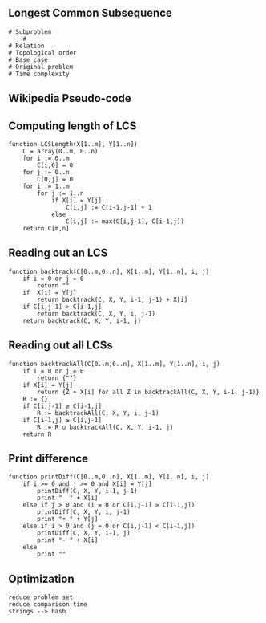 ## Longest Common Subsequence

    # Subproblem
        # 
    # Relation
    # Topological order
    # Base case
    # Original problem
    # Time complexity





## Wikipedia Pseudo-code
## Computing length of LCS
    function LCSLength(X[1..m], Y[1..n])
        C = array(0..m, 0..n)
        for i := 0..m
            C[i,0] = 0
        for j := 0..n
            C[0,j] = 0
        for i := 1..m
            for j := 1..n
                if X[i] = Y[j]
                    C[i,j] := C[i-1,j-1] + 1
                else
                    C[i,j] := max(C[i,j-1], C[i-1,j])
        return C[m,n]

## Reading out an LCS
    function backtrack(C[0..m,0..n], X[1..m], Y[1..n], i, j)
        if i = 0 or j = 0
            return ""
        if  X[i] = Y[j]
            return backtrack(C, X, Y, i-1, j-1) + X[i]
        if C[i,j-1] > C[i-1,j]
            return backtrack(C, X, Y, i, j-1)
        return backtrack(C, X, Y, i-1, j)

## Reading out all LCSs
    function backtrackAll(C[0..m,0..n], X[1..m], Y[1..n], i, j)
        if i = 0 or j = 0
            return {""}
        if X[i] = Y[j]
            return {Z + X[i] for all Z in backtrackAll(C, X, Y, i-1, j-1)}
        R := {}
        if C[i,j-1] ≥ C[i-1,j]
            R := backtrackAll(C, X, Y, i, j-1)
        if C[i-1,j] ≥ C[i,j-1]
            R := R ∪ backtrackAll(C, X, Y, i-1, j)
        return R

## Print difference
    function printDiff(C[0..m,0..n], X[1..m], Y[1..n], i, j)
        if i >= 0 and j >= 0 and X[i] = Y[j]
            printDiff(C, X, Y, i-1, j-1)
            print "  " + X[i]
        else if j > 0 and (i = 0 or C[i,j-1] ≥ C[i-1,j])
            printDiff(C, X, Y, i, j-1)
            print "+ " + Y[j]
        else if i > 0 and (j = 0 or C[i,j-1] < C[i-1,j])
            printDiff(C, X, Y, i-1, j)
            print "- " + X[i]
        else
            print ""

## Optimization
    reduce problem set
    reduce comparison time
    strings --> hash


